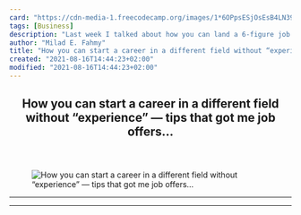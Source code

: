 ```yaml
---
card: "https://cdn-media-1.freecodecamp.org/images/1*6OPpsESjOsEsB4LN39ng8Q.png"
tags: [Business]
description: "Last week I talked about how you can land a 6-figure job in t"
author: "Milad E. Fahmy"
title: "How you can start a career in a different field without “experience” — tips that got me job offers…"
created: "2021-08-16T14:44:23+02:00"
modified: "2021-08-16T14:44:23+02:00"
---
```

<div class="site-wrapper">
<main id="site-main" class="site-main outer">
<div class="inner">
<article class="post-full post tag-business tag-tech tag-careers tag-self-improvement tag-life-lessons ">
<header class="post-full-header">
<h1 class="post-full-title">How you can start a career in a different field without “experience” — tips that got me job offers…</h1>
</header>
<figure class="post-full-image">
<picture>
<source media="(max-width: 700px)" sizes="1px" srcset="data:image/gif;base64,R0lGODlhAQABAIAAAAAAAP///yH5BAEAAAAALAAAAAABAAEAAAIBRAA7 1w">
<source media="(min-width: 701px)" sizes="(max-width: 800px) 400px,
(max-width: 1170px) 700px,
1400px" srcset="https://cdn-media-1.freecodecamp.org/images/1*6OPpsESjOsEsB4LN39ng8Q.png 300w,
https://cdn-media-1.freecodecamp.org/images/1*6OPpsESjOsEsB4LN39ng8Q.png 600w,
https://cdn-media-1.freecodecamp.org/images/1*6OPpsESjOsEsB4LN39ng8Q.png 1000w,
https://cdn-media-1.freecodecamp.org/images/1*6OPpsESjOsEsB4LN39ng8Q.png 2000w">
<img onerror="this.style.display='none'" src="https://cdn-media-1.freecodecamp.org/images/1*6OPpsESjOsEsB4LN39ng8Q.png" alt="How you can start a career in a different field without “experience” — tips that got me job offers…">
</picture>
</figure>
<section class="post-full-content">
<div class="post-content">
</div>
<hr>
<hr>
</section>
</article>
</div>
</main>
</div>
<!-- Google Tag Manager (noscript) -->
<!-- End Google Tag Manager (noscript) -->
